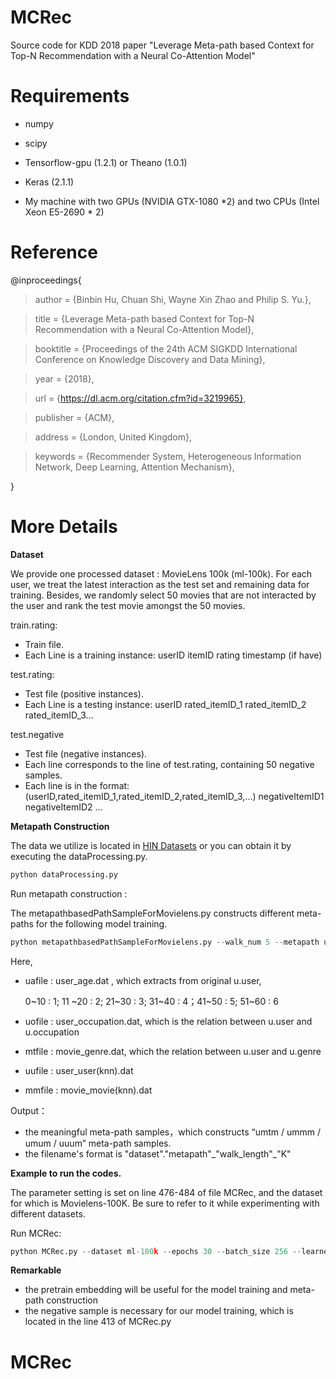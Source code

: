# MCRec
Source code for KDD 2018 paper "Leverage Meta-path based Context for Top-N Recommendation with a Neural Co-Attention Model"

# Requirements

* numpy

* scipy

* Tensorflow-gpu (1.2.1) or Theano (1.0.1)

* Keras (2.1.1)

* My machine with two GPUs (NVIDIA GTX-1080 *2) and two CPUs (Intel Xeon E5-2690 * 2)

# Reference

@inproceedings{

> author = {Binbin Hu, Chuan Shi, Wayne Xin Zhao and Philip S. Yu.},

> title = {Leverage Meta-path based Context for Top-N Recommendation with a Neural Co-Attention Model},

> booktitle = {Proceedings of the 24th ACM SIGKDD International Conference on Knowledge Discovery and Data Mining},

> year = {2018},

> url = {https://dl.acm.org/citation.cfm?id=3219965},

> publisher = {ACM},

> address = {London, United Kingdom},

> keywords = {Recommender System, Heterogeneous Information Network, Deep Learning, Attention Mechanism},

}

# More Details

**Dataset**

We provide one processed dataset : MovieLens 100k (ml-100k). For each user, we treat the latest interaction as the test set and remaining data for training. Besides, we randomly select 50 movies that are not interacted by the user and rank the test movie amongst the 50 movies.

train.rating:

- Train file.
- Each Line is a training instance: userID itemID rating timestamp (if have)

test.rating:

- Test file (positive instances).
- Each Line is a testing instance: userID rated_itemID_1 rated_itemID_2 rated_itemID_3...

test.negative

- Test file (negative instances).
- Each line corresponds to the line of test.rating, containing 50 negative samples.
- Each line is in the format: (userID,rated_itemID_1,rated_itemID_2,rated_itemID_3,...) negativeItemID1 negativeItemID2 ...

**Metapath Construction**

The data we utilize is located in [HIN Datasets](https://github.com/librahu/HIN-Datasets-for-Recommendation-and-Network-Embedding/tree/master/Movielens) or you can obtain it by executing the dataProcessing.py.

```python
python dataProcessing.py
```

Run metapath construction : 

The metapathbasedPathSampleForMovielens.py constructs different meta-paths for the following model training.  

```python
python metapathbasedPathSampleForMovielens.py --walk_num 5 --metapath umtm
```

Here,  

- uafile :  user_age.dat , which extracts from original u.user, 

  	0~10 : 1;  11 ~20 : 2;  21~30 : 3; 31~40 : 4；41~50 : 5; 51~60 : 6

- uofile :  user_occupation.dat, which is the relation between u.user and u.occupation

- mtfile :  movie_genre.dat, which the relation between u.user and u.genre 

- uufile :  user_user(knn).dat

- mmfile : movie_movie(knn).dat

Output：

- the meaningful meta-path samples，which constructs “umtm / ummm / umum / uuum”  meta-path samples. 
- the filename's format is "dataset"."metapath"_"walk_length"\_"K"

**Example to run the codes.**

The parameter setting is set on line 476-484 of file MCRec, and the dataset for which is Movielens-100K.  Be sure to refer to it while experimenting with different datasets.

Run MCRec:

```python
python MCRec.py --dataset ml-100k --epochs 30 --batch_size 256 --learner adam --lr 0.001 --latent_dim 128 --latent_layer_dim [512, 256, 128, 64] --num_neg 4
```

**Remarkable** 

- the pretrain embedding will be useful for the model training and meta-path construction
- the negative sample is necessary for our model training, which is located in the line 413 of MCRec.py

# MCRec
